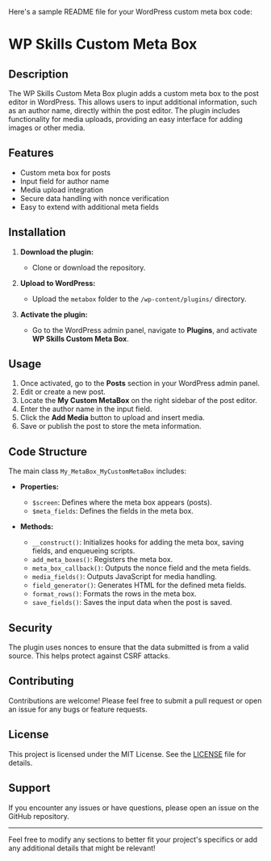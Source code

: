 Here's a sample README file for your WordPress custom meta box code:

# WP Skills Custom Meta Box

## Description

The WP Skills Custom Meta Box plugin adds a custom meta box to the post editor in WordPress. This allows users to input additional information, such as an author name, directly within the post editor. The plugin includes functionality for media uploads, providing an easy interface for adding images or other media.

## Features

- Custom meta box for posts
- Input field for author name
- Media upload integration
- Secure data handling with nonce verification
- Easy to extend with additional meta fields

## Installation

1. **Download the plugin:**
   - Clone or download the repository.

2. **Upload to WordPress:**
   - Upload the `metabox` folder to the `/wp-content/plugins/` directory.

3. **Activate the plugin:**
   - Go to the WordPress admin panel, navigate to **Plugins**, and activate **WP Skills Custom Meta Box**.

## Usage

1. Once activated, go to the **Posts** section in your WordPress admin panel.
2. Edit or create a new post.
3. Locate the **My Custom MetaBox** on the right sidebar of the post editor.
4. Enter the author name in the input field.
5. Click the **Add Media** button to upload and insert media.
6. Save or publish the post to store the meta information.

## Code Structure

The main class `My_MetaBox_MyCustomMetaBox` includes:

- **Properties:**
  - `$screen`: Defines where the meta box appears (posts).
  - `$meta_fields`: Defines the fields in the meta box.

- **Methods:**
  - `__construct()`: Initializes hooks for adding the meta box, saving fields, and enqueueing scripts.
  - `add_meta_boxes()`: Registers the meta box.
  - `meta_box_callback()`: Outputs the nonce field and the meta fields.
  - `media_fields()`: Outputs JavaScript for media handling.
  - `field_generator()`: Generates HTML for the defined meta fields.
  - `format_rows()`: Formats the rows in the meta box.
  - `save_fields()`: Saves the input data when the post is saved.

## Security

The plugin uses nonces to ensure that the data submitted is from a valid source. This helps protect against CSRF attacks.

## Contributing

Contributions are welcome! Please feel free to submit a pull request or open an issue for any bugs or feature requests.

## License

This project is licensed under the MIT License. See the [LICENSE](LICENSE) file for details.

## Support

If you encounter any issues or have questions, please open an issue on the GitHub repository.

---

Feel free to modify any sections to better fit your project's specifics or add any additional details that might be relevant!